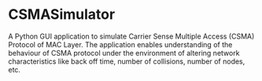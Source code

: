 # CSMASimulator

A Python GUI application to simulate Carrier Sense Multiple Access (CSMA) Protocol of MAC Layer. The application enables understanding of the behaviour of CSMA protocol under the environment of altering network characteristics like back off time, number of collisions, number of nodes, etc.

